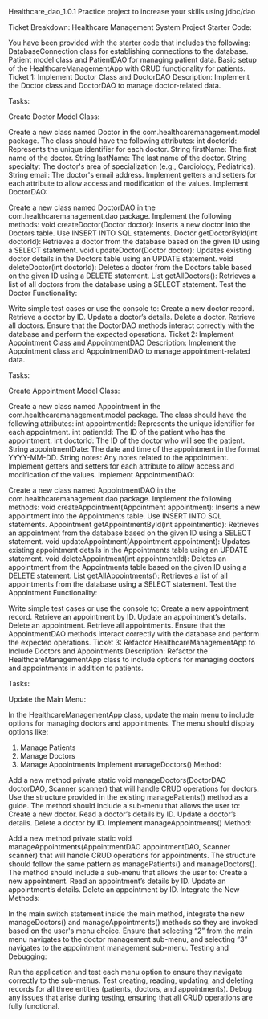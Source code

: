 Healthcare_dao_1.0.1
Practice project to increase your skills using jdbc/dao

Ticket Breakdown: Healthcare Management System
Project Starter Code:

You have been provided with the starter code that includes the following:
DatabaseConnection class for establishing connections to the database.
Patient model class and PatientDAO for managing patient data.
Basic setup of the HealthcareManagementApp with CRUD functionality for patients.
Ticket 1: Implement Doctor Class and DoctorDAO
Description: Implement the Doctor class and DoctorDAO to manage doctor-related data.

Tasks:

Create Doctor Model Class:

Create a new class named Doctor in the com.healthcaremanagement.model package.
The class should have the following attributes:
int doctorId: Represents the unique identifier for each doctor.
String firstName: The first name of the doctor.
String lastName: The last name of the doctor.
String specialty: The doctor's area of specialization (e.g., Cardiology, Pediatrics).
String email: The doctor's email address.
Implement getters and setters for each attribute to allow access and modification of the values.
Implement DoctorDAO:

Create a new class named DoctorDAO in the com.healthcaremanagement.dao package.
Implement the following methods:
void createDoctor(Doctor doctor): Inserts a new doctor into the Doctors table. Use INSERT INTO SQL statements.
Doctor getDoctorById(int doctorId): Retrieves a doctor from the database based on the given ID using a SELECT statement.
void updateDoctor(Doctor doctor): Updates existing doctor details in the Doctors table using an UPDATE statement.
void deleteDoctor(int doctorId): Deletes a doctor from the Doctors table based on the given ID using a DELETE statement.
List<Doctor> getAllDoctors(): Retrieves a list of all doctors from the database using a SELECT statement.
Test the Doctor Functionality:

Write simple test cases or use the console to:
Create a new doctor record.
Retrieve a doctor by ID.
Update a doctor’s details.
Delete a doctor.
Retrieve all doctors.
Ensure that the DoctorDAO methods interact correctly with the database and perform the expected operations.
Ticket 2: Implement Appointment Class and AppointmentDAO
Description: Implement the Appointment class and AppointmentDAO to manage appointment-related data.

Tasks:

Create Appointment Model Class:

Create a new class named Appointment in the com.healthcaremanagement.model package.
The class should have the following attributes:
int appointmentId: Represents the unique identifier for each appointment.
int patientId: The ID of the patient who has the appointment.
int doctorId: The ID of the doctor who will see the patient.
String appointmentDate: The date and time of the appointment in the format YYYY-MM-DD.
String notes: Any notes related to the appointment.
Implement getters and setters for each attribute to allow access and modification of the values.
Implement AppointmentDAO:

Create a new class named AppointmentDAO in the com.healthcaremanagement.dao package.
Implement the following methods:
void createAppointment(Appointment appointment): Inserts a new appointment into the Appointments table. Use INSERT INTO SQL statements.
Appointment getAppointmentById(int appointmentId): Retrieves an appointment from the database based on the given ID using a SELECT statement.
void updateAppointment(Appointment appointment): Updates existing appointment details in the Appointments table using an UPDATE statement.
void deleteAppointment(int appointmentId): Deletes an appointment from the Appointments table based on the given ID using a DELETE statement.
List<Appointment> getAllAppointments(): Retrieves a list of all appointments from the database using a SELECT statement.
Test the Appointment Functionality:

Write simple test cases or use the console to:
Create a new appointment record.
Retrieve an appointment by ID.
Update an appointment’s details.
Delete an appointment.
Retrieve all appointments.
Ensure that the AppointmentDAO methods interact correctly with the database and perform the expected operations.
Ticket 3: Refactor HealthcareManagementApp to Include Doctors and Appointments
Description: Refactor the HealthcareManagementApp class to include options for managing doctors and appointments in addition to patients.

Tasks:

Update the Main Menu:

In the HealthcareManagementApp class, update the main menu to include options for managing doctors and appointments.
The menu should display options like:
1. Manage Patients
2. Manage Doctors
3. Manage Appointments
Implement manageDoctors() Method:

Add a new method private static void manageDoctors(DoctorDAO doctorDAO, Scanner scanner) that will handle CRUD operations for doctors.
Use the structure provided in the existing managePatients() method as a guide.
The method should include a sub-menu that allows the user to:
Create a new doctor.
Read a doctor’s details by ID.
Update a doctor’s details.
Delete a doctor by ID.
Implement manageAppointments() Method:

Add a new method private static void manageAppointments(AppointmentDAO appointmentDAO, Scanner scanner) that will handle CRUD operations for appointments.
The structure should follow the same pattern as managePatients() and manageDoctors().
The method should include a sub-menu that allows the user to:
Create a new appointment.
Read an appointment’s details by ID.
Update an appointment’s details.
Delete an appointment by ID.
Integrate the New Methods:

In the main switch statement inside the main method, integrate the new manageDoctors() and manageAppointments() methods so they are invoked based on the user's menu choice.
Ensure that selecting “2” from the main menu navigates to the doctor management sub-menu, and selecting “3” navigates to the appointment management sub-menu.
Testing and Debugging:

Run the application and test each menu option to ensure they navigate correctly to the sub-menus.
Test creating, reading, updating, and deleting records for all three entities (patients, doctors, and appointments).
Debug any issues that arise during testing, ensuring that all CRUD operations are fully functional.
